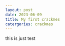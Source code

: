 ```yaml
---
layout: post
date: 2023-06-09
title: My first crackmes
catergories: crackmes
---
```

this is just test
